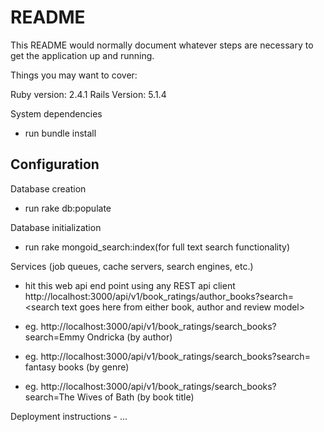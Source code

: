 # README

This README would normally document whatever steps are necessary to get the
application up and running.

Things you may want to cover:

Ruby version: 2.4.1
Rails Version: 5.1.4


System dependencies
 - run bundle install


Configuration
 -

Database creation
 - run rake db:populate


Database initialization
 - run rake mongoid_search:index(for full text search functionality)


Services (job queues, cache servers, search engines, etc.)
 - hit this web api end point using any REST api client
 	http://localhost:3000/api/v1/book_ratings/author_books?search=<search text goes here from either book, author and review model>

 - eg. http://localhost:3000/api/v1/book_ratings/search_books?search=Emmy Ondricka (by author)
 - eg. http://localhost:3000/api/v1/book_ratings/search_books?search=​fantasy books (by genre)
 - eg. http://localhost:3000/api/v1/book_ratings/search_books?search=The Wives of Bath (by book title)

Deployment instructions
	-
...


